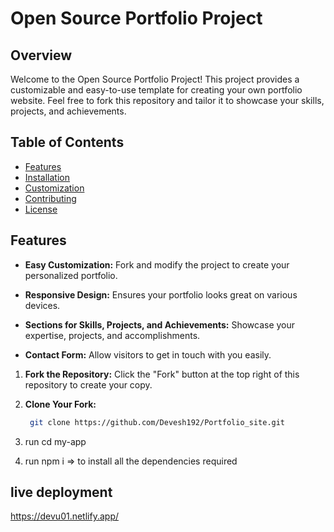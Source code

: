 # Open Source Portfolio Project

## Overview
Welcome to the Open Source Portfolio Project! This project provides a customizable and easy-to-use template for creating your own portfolio website. Feel free to fork this repository and tailor it to showcase your skills, projects, and achievements.


## Table of Contents
- [Features](#features)
- [Installation](#installation)
- [Customization](#customization)
- [Contributing](#contributing)
- [License](#license)

## Features
- **Easy Customization:** Fork and modify the project to create your personalized portfolio.

- **Responsive Design:** Ensures your portfolio looks great on various devices.

- **Sections for Skills, Projects, and Achievements:** Showcase your expertise, projects, and accomplishments.

- **Contact Form:** Allow visitors to get in touch with you easily.




1. **Fork the Repository:**
   Click the "Fork" button at the top right of this repository to create your copy.

2. **Clone Your Fork:**
   ```bash
    git clone https://github.com/Devesh192/Portfolio_site.git

3. run cd my-app

4. run npm i 
        => to install all the dependencies required


## live deployment
   https://devu01.netlify.app/


